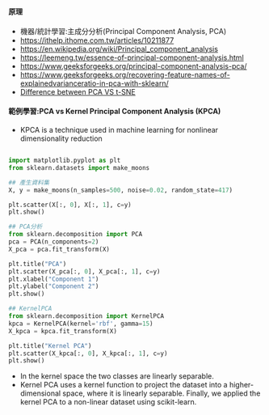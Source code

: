 #

#### 原理
- 機器/統計學習:主成分分析(Principal Component Analysis, PCA)
- https://ithelp.ithome.com.tw/articles/10211877
- https://en.wikipedia.org/wiki/Principal_component_analysis
- https://leemeng.tw/essence-of-principal-component-analysis.html
- https://www.geeksforgeeks.org/principal-component-analysis-pca/
- https://www.geeksforgeeks.org/recovering-feature-names-of-explainedvarianceratio-in-pca-with-sklearn/
- [Difference between PCA VS t-SNE](https://www.geeksforgeeks.org/difference-between-pca-vs-t-sne/)
#### 範例學習:PCA vs Kernel Principal Component Analysis (KPCA)
- KPCA is a technique used in machine learning for nonlinear dimensionality reduction

```python

import matplotlib.pyplot as plt
from sklearn.datasets import make_moons

## 產生資料集
X, y = make_moons(n_samples=500, noise=0.02, random_state=417)

plt.scatter(X[:, 0], X[:, 1], c=y)
plt.show()

## PCA分析
from sklearn.decomposition import PCA
pca = PCA(n_components=2)
X_pca = pca.fit_transform(X)

plt.title("PCA")
plt.scatter(X_pca[:, 0], X_pca[:, 1], c=y)
plt.xlabel("Component 1")
plt.ylabel("Component 2")
plt.show()

## KernelPCA
from sklearn.decomposition import KernelPCA
kpca = KernelPCA(kernel='rbf', gamma=15)
X_kpca = kpca.fit_transform(X)

plt.title("Kernel PCA")
plt.scatter(X_kpca[:, 0], X_kpca[:, 1], c=y)
plt.show()
```
- In the kernel space the two classes are linearly separable.
- Kernel PCA uses a kernel function to project the dataset into a higher-dimensional space, where it is linearly separable. Finally, we applied the kernel PCA to a non-linear dataset using scikit-learn.
